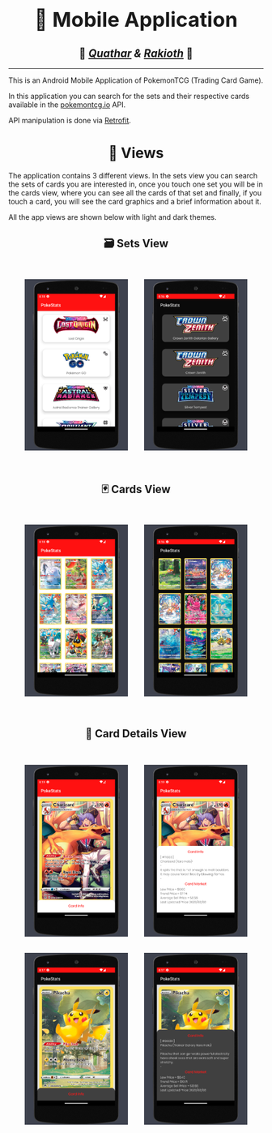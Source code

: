 <style>
    .center { text-align: center }

    #title { font-size: 2.5rem }

    .grid {
        display: grid;
        grid-template-columns: 1fr 1fr;
        grid-gap: 2rem;
        padding: 2rem;
    }
</style>

# <div id="title" class="center">📱 Mobile Application</div>
## <div class="center">🌌 _[Quathar][Q] & [Rakioth][R]_ 💊</div>

[Q]: https://github.com/Quathar
[R]: https://github.com/Rakioth
---
This is an Android Mobile Application of PokemonTCG (Trading Card Game).

In this application you can search for the sets and their respective cards available in the [pokemontcg.io](https://pokemontcg.io/) API.

API manipulation is done via [Retrofit](https://square.github.io/retrofit/).

# <div class="center">🌆 Views</div>

The application contains 3 different views.
In the sets view you can search the sets of cards you are interested in, once you touch one set you will be in the cards view, where you can see all the cards of that set and finally, if you touch a card, you will see the card graphics and a brief information about it.

All the app views are shown below with light and dark themes.

## <div class="center">🗃️ Sets View</div>
<div class="grid">
    <img src="img/sets.jpg">
    <img src="img/sets_dark.jpg">
</div>

## <div class="center">🃏 Cards View</div>
<div class="grid">
    <img src="img/cards.jpg">
    <img src="img/cards_dark.jpg">
</div>

## <div class="center">📖 Card Details View</div>
<div class="grid">
    <img src="img/cardImage.jpg">
    <img src="img/cardDetails.jpg">
    <img src="img/cardImage_dark.jpg">
    <img src="img/cardDetails_dark.jpg">
</div>